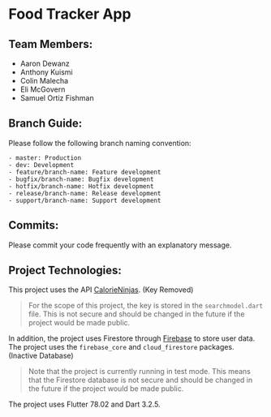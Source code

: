 # Food Tracker App
## Team Members:
- Aaron Dewanz
- Anthony Kuismi
- Colin Malecha
- Eli McGovern
- Samuel Ortiz Fishman

## Branch Guide:
Please follow the following branch naming convention:
```
- master: Production
- dev: Development
- feature/branch-name: Feature development
- bugfix/branch-name: Bugfix development
- hotfix/branch-name: Hotfix development
- release/branch-name: Release development
- support/branch-name: Support development
```

## Commits:
Please commit your code frequently with an explanatory message.

## Project Technologies:
This project uses the API [CalorieNinjas](https://calorieninjas.com/). (Key Removed)
> For the scope of this project, the key is stored in the `searchmodel.dart` file. This is not secure and should be changed in the future if the project would be made public.

In addition, the project uses Firestore through [Firebase](https://firebase.google.com/) to store user data. The project uses the `firebase_core` and `cloud_firestore` packages. (Inactive Database)
> Note that the project is currently running in test mode. This means that the Firestore database is not secure and should be changed in the future if the project would be made public.

The project uses Flutter 78.02 and Dart 3.2.5.
